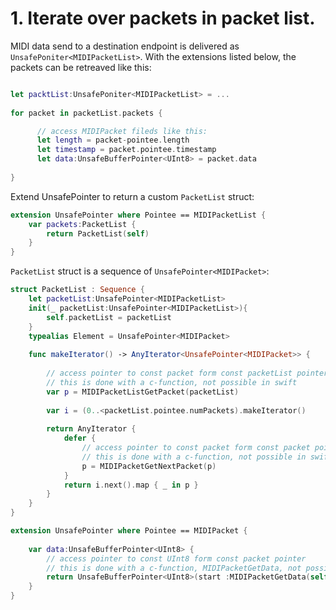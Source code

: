 # 1. Iterate over packets in packet list.

MIDI data send to a destination endpoint is delivered as `UnsafePoniter<MIDIPacketList>`.
With the extensions listed below, the packets can be retreaved like this:

```swift

let packtList:UnsafePoniter<MIDIPacketList> = ...
    
for packet in packetList.packets {

      // access MIDIPacket fileds like this:
      let length = packet-pointee.length
      let timestamp = packet.pointee.timestamp
      let data:UnsafeBufferPointer<UInt8> = packet.data
      
}

```
Extend UnsafePointer<MIDIPacketList> to return a custom `PacketList` struct:

```swift
extension UnsafePointer where Pointee == MIDIPacketList {
    var packets:PacketList {
        return PacketList(self)
    }
}
```
`PacketList` struct is a sequence of `UnsafePointer<MIDIPacket>`:
    
```swift
struct PacketList : Sequence {
    let packetList:UnsafePointer<MIDIPacketList>
    init(_ packetList:UnsafePointer<MIDIPacketList>){
        self.packetList = packetList
    }
    typealias Element = UnsafePointer<MIDIPacket>
    
    func makeIterator() -> AnyIterator<UnsafePointer<MIDIPacket>> {
        
        // access pointer to const packet form const packetList pointer
        // this is done with a c-function, not possible in swift
        var p = MIDIPacketListGetPacket(packetList)
        
        var i = (0..<packetList.pointee.numPackets).makeIterator()
        
        return AnyIterator {
            defer {
                // access pointer to const packet form const packet pointer
                // this is done with a c-function, not possible in swift
                p = MIDIPacketGetNextPacket(p)
            }
            return i.next().map { _ in p }
        }
    }
}
```

```swift
extension UnsafePointer where Pointee == MIDIPacket {
    
    var data:UnsafeBufferPointer<UInt8> {
        // access pointer to const UInt8 form const packet pointer
        // this is done with a c-function, MIDIPacketGetData, not possible in swift
        return UnsafeBufferPointer<UInt8>(start :MIDIPacketGetData(self), count: Int(pointee.length))
    }
}
```

